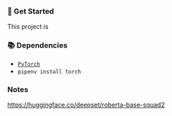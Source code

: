 ### 🚀 Get Started

This project is 

### 📚 Dependencies

- [`PyTorch`](https://pypi.org/project/torch/)
- ```pipenv install torch```

### Notes
https://huggingface.co/deepset/roberta-base-squad2